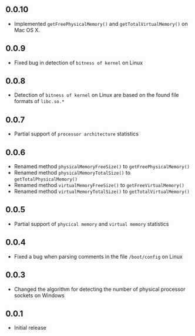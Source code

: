 ## 0.0.10

- Implemented `getFreePhysicalMemory()` and `getTotalVirtualMemory()` on Mac OS X.

## 0.0.9

- Fixed bug in detection of `bitness of kernel` on Linux

## 0.0.8

- Detection of `bitness of kernel` on Linux are based on the found file formats of `libc.so.*`

## 0.0.7

- Partial support of `processor architecture` statistics

## 0.0.6

- Renamed method `physicalMemoryFreeSize()` to `getFreePhysicalMemory()`
- Renamed method `physicalMemoryTotalSize()` to `getTotalPhysicalMemory()`
- Renamed method `virtualMemoryFreeSize()` to `getFreeVirtualMemory()`
- Renamed method `virtualMemoryTotalSize()` to `getTotalVirtualMemory()`

## 0.0.5

- Partial support of `phycical memory` and `virtual memory` statistics

## 0.0.4

- Fixed a bug when parsing comments in the file `/boot/config` on Linux

## 0.0.3

- Changed the algorithm for detecting the number of physical processor sockets on Windows

## 0.0.1

- Initial release

